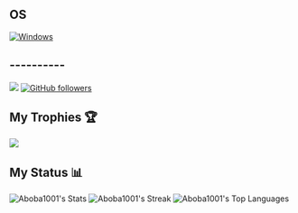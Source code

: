 ## OS
[![Windows](https://img.shields.io/badge/-Windows-%230078D6?style=for-the-badge&logo=windows&logoColor=white)](https://www.microsoft.com/en-us/windows)

## ----------

![](https://komarev.com/ghpvc/?username=Aboba1001&style=for-the-badge) 
 [![GitHub followers](https://img.shields.io/github/followers/Aboba1001?label=Github%20Followers&style=for-the-badge)](https://github.com/Aboba1001) 
 
## My Trophies 🏆
![](https://github-trophies.vercel.app/?username=Aboba1001)

## My Status 📊
![Aboba1001's Stats](https://github-readme-stats.vercel.app/api?username=Aboba1001&theme=midnight-purple&show_icons=true&hide_border=false&count_private=true)
![Aboba1001's Streak](https://github-readme-streak-stats.herokuapp.com/?user=Aboba1001&theme=midnight-purple&hide_border=false)
![Aboba1001's Top Languages](https://github-readme-stats.vercel.app/api/top-langs/?username=Aboba1001&theme=midnight-purple&show_icons=true&hide_border=false&layout=compact)
